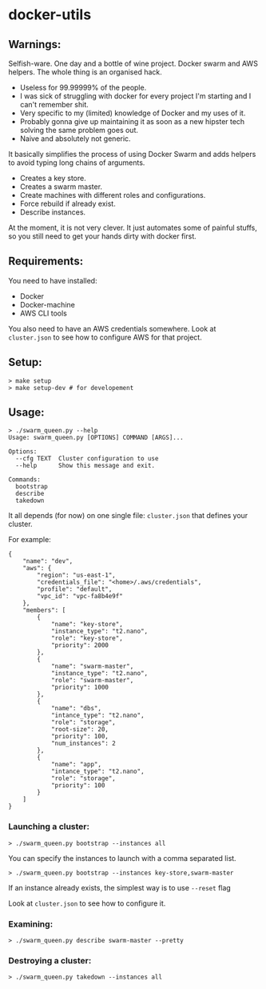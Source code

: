 # docker-utils

## Warnings:

Selfish-ware.
One day and a bottle of wine project.
Docker swarm and AWS helpers. The whole thing is an organised hack.

- Useless for 99.99999% of the people.
- I was sick of struggling with docker for every project I'm starting and I can't remember shit.
- Very specific to my (limited) knowledge of Docker and my uses of it.
- Probably gonna give up maintaining it as soon as a new hipster tech solving the same problem goes out.
- Naive and absolutely not generic.

It basically simplifies the process of using Docker Swarm and
adds helpers to avoid typing long chains of arguments.

- Creates a key store.
- Creates a swarm master.
- Create machines with different roles and configurations.
- Force rebuild if already exist.
- Describe instances.

At the moment, it is not very clever. It just automates some of painful stuffs,
so you still need to get your hands dirty with docker first.

## Requirements:

You need to have installed:

- Docker
- Docker-machine
- AWS CLI tools

You also need to have an AWS credentials somewhere. Look at `cluster.json`
to see how to configure AWS for that project.

## Setup:

```
> make setup
> make setup-dev # for developement
```

## Usage:

```
> ./swarm_queen.py --help
Usage: swarm_queen.py [OPTIONS] COMMAND [ARGS]...

Options:
  --cfg TEXT  Cluster configuration to use
  --help      Show this message and exit.

Commands:
  bootstrap
  describe
  takedown
```

It all depends (for now) on one single file: `cluster.json` that defines
your cluster.

For example:

```
{
    "name": "dev",
    "aws": {
        "region": "us-east-1",
        "credentials_file": "<home>/.aws/credentials",
        "profile": "default",
        "vpc_id": "vpc-fa8b4e9f"
    },
    "members": [
        {
            "name": "key-store",
            "instance_type": "t2.nano",
            "role": "key-store",
            "priority": 2000
        },
        {
            "name": "swarm-master",
            "instance_type": "t2.nano",
            "role": "swarm-master",
            "priority": 1000
        },
        {
            "name": "dbs",
            "intance_type": "t2.nano",
            "role": "storage",
            "root-size": 20,
            "priority": 100,
            "num_instances": 2
        },
        {
            "name": "app",
            "intance_type": "t2.nano",
            "role": "storage",
            "priority": 100
        }
    ]
}
```

### Launching a cluster:

```
> ./swarm_queen.py bootstrap --instances all
```

You can specify the instances to launch with a comma separated list.

```
> ./swarm_queen.py bootstrap --instances key-store,swarm-master
```

If an instance already exists, the simplest way is to use `--reset` flag

Look at `cluster.json` to see how to configure it.


### Examining:

```
> ./swarm_queen.py describe swarm-master --pretty
```


### Destroying a cluster:

```
> ./swarm_queen.py takedown --instances all
```
